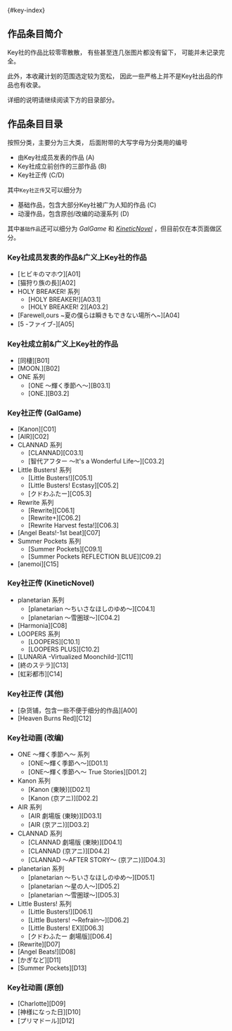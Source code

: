 [](){#key-index}

## 作品条目简介

Key社的作品比较零零散散，
有些甚至连几张图片都没有留下，
可能并未记录完全。

此外，本收藏计划的范围选定较为宽松，
因此一些严格上并不是Key社出品的作品也有收录。

详细的说明请继续阅读下方的目录部分。

## 作品条目目录

按照分类，主要分为三大类，
后面附带的大写字母为分类用的编号

- 由Key社成员发表的作品 (A)
- Key社成立前创作的三部作品 (B)
- Key社正传 (C/D)

其中`Key社正传`又可以细分为

- 基础作品，包含大部分Key社被广为人知的作品 (C)
- 动漫作品，包含原创/改编的动漫系列 (D)

其中`基础作品`还可以细分为 *GalGame* 和
[*KineticNovel*](https://ja.wikipedia.org/wiki/%E3%82%AD%E3%83%8D%E3%83%86%E3%82%A3%E3%83%83%E3%82%AF%E3%83%8E%E3%83%99%E3%83%AB)
，但目前仅在本页面做区分。

### Key社成员发表的作品&广义上Key社的作品

- [ヒビキのマホウ][A01]
- [猫狩り族の長][A02]
- HOLY BREAKER! 系列
    - [HOLY BREAKER!][A03.1]
    - [HOLY BREAKER! 2][A03.2]
- [Farewell,ours ~夏の僕らは瞬きもできない場所へ~][A04]
- [5 -ファイブ-][A05]

### Key社成立前&广义上Key社的作品

- [同棲][B01]
- [MOON.][B02]
- ONE 系列
    - [ONE ～輝く季節へ～][B03.1]
    - [ONE.][B03.2]

### Key社正传 (GalGame)

- [Kanon][C01]
- [AIR][C02]
- CLANNAD 系列
    - [CLANNAD][C03.1]
    - [智代アフター 〜It's a Wonderful Life〜][C03.2]
- Little Busters! 系列
    - [Little Busters!][C05.1]
    - [Little Busters! Ecstasy][C05.2]
    - [クドわふたー][C05.3]
- Rewrite 系列
    - [Rewrite][C06.1]
    - [Rewrite+][C06.2]
    - [Rewrite Harvest festa!][C06.3]
- [Angel Beats!-1st beat][C07]
- Summer Pockets 系列
    - [Summer Pockets][C09.1]
    - [Summer Pockets REFLECTION BLUE][C09.2]
- [anemoi][C15]

### Key社正传 (KineticNovel)

- planetarian 系列
    - [planetarian ～ちいさなほしのゆめ～][C04.1]
    - [planetarian 〜雪圏球〜][C04.2]
- [Harmonia][C08]
- LOOPERS 系列
    - [LOOPERS][C10.1]
    - [LOOPERS PLUS][C10.2]
- [LUNARiA -Virtualized Moonchild-][C11]
- [終のステラ][C13]
- [虹彩都市][C14]

### Key社正传 (其他)

- [杂货铺，包含一些不便于细分的作品][A00]
- [Heaven Burns Red][C12]

### Key社动画 (改编)

- ONE ～輝く季節へ～ 系列
    - [ONE～輝く季節へ～][D01.1]
    - [ONE～輝く季節へ～ True Stories][D01.2]
- Kanon 系列
    - [Kanon (東映)][D02.1]
    - [Kanon (京アニ)][D02.2]
- AIR 系列
    - [AIR 劇場版 (東映)][D03.1]
    - [AIR (京アニ)][D03.2]
- CLANNAD 系列
    - [CLANNAD 劇場版 (東映)][D04.1]
    - [CLANNAD (京アニ)][D04.2]
    - [CLANNAD 〜AFTER STORY〜 (京アニ)][D04.3]
- planetarian 系列
    - [planetarian ～ちいさなほしのゆめ～][D05.1]
    - [planetarian ～星の人～][D05.2]
    - [planetarian ～雪圏球～][D05.3]
- Little Busters! 系列
    - [Little Busters!][D06.1]
    - [Little Busters! 〜Refrain〜][D06.2]
    - [Little Busters! EX][D06.3]
    - [クドわふたー 劇場版][D06.4]
- [Rewrite][D07]
- [Angel Beats!][D08]
- [かぎなど][D11]
- [Summer Pockets][D13]

### Key社动画 (原创)

- [Charlotte][D09]
- [神様になった日][D10]
- [プリマドール][D12]
